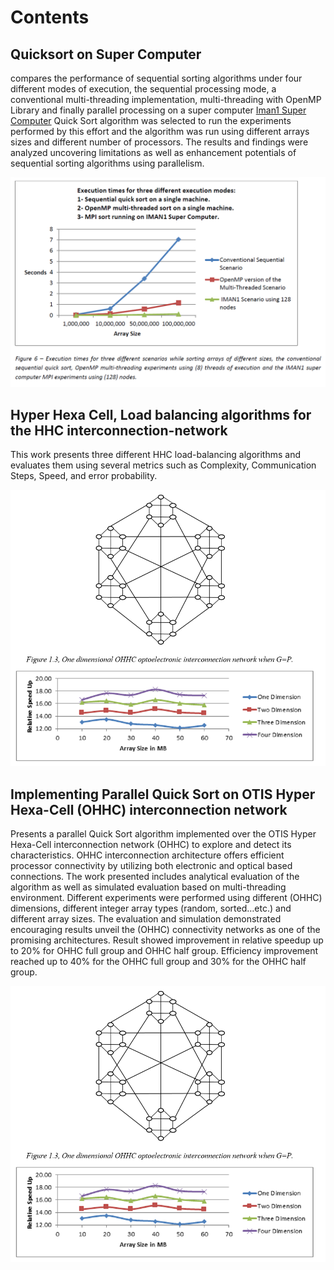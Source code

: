 # Contents

## Quicksort on Super Computer
compares the performance of sequential sorting algorithms under four different modes of execution, the sequential processing mode, a conventional multi-threading implementation, multi-threading with OpenMP Library and finally parallel processing on a super computer [Iman1 Super Computer](http://www.iman1.jo/iman1/)
Quick Sort algorithm was selected to run the experiments performed by this effort and the algorithm was run using different arrays sizes and different number of processors. The results and findings were analyzed uncovering limitations as well as enhancement potentials of sequential sorting algorithms using parallelism.

![results](./quick_sort/results/results.png)

## Hyper Hexa Cell, Load balancing algorithms for the HHC interconnection-network
This work presents three different HHC load-balancing algorithms and evaluates them using several metrics such as Complexity, Communication Steps, Speed, and error probability. 

![results](./OTTIS/results/results.png)

## Implementing Parallel Quick Sort on OTIS Hyper Hexa-Cell (OHHC) interconnection network
Presents a parallel Quick Sort algorithm implemented over the OTIS Hyper Hexa-Cell interconnection network (OHHC) to explore and detect its characteristics. OHHC interconnection architecture offers efficient processor connectivity by utilizing both electronic and optical based connections. The work presented includes analytical evaluation of the algorithm as well as simulated evaluation based on multi-threading environment. Different experiments were performed using different (OHHC) dimensions, different integer array types (random, sorted…etc.) and different array sizes. The evaluation and simulation demonstrated encouraging results unveil the (OHHC) connectivity networks as one of the promising architectures. Result showed improvement in relative speedup up to 20% for OHHC full group and OHHC half group. Efficiency improvement reached up to 40% for the OHHC full group and 30% for the OHHC half group.

![results](./OTTIS/results/results.png)

